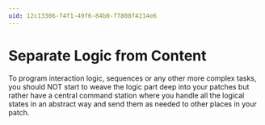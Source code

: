 ```yaml
---
uid: 12c13306-f4f1-49f6-84b0-f7808f4214e6
---
```


# Separate Logic from Content




To program interaction logic, sequences or any other more complex tasks, you should NOT start to weave the logic part deep into your patches but rather have a central command station where you handle all the logical states in an abstract way and send them as needed to other places in your patch.  



